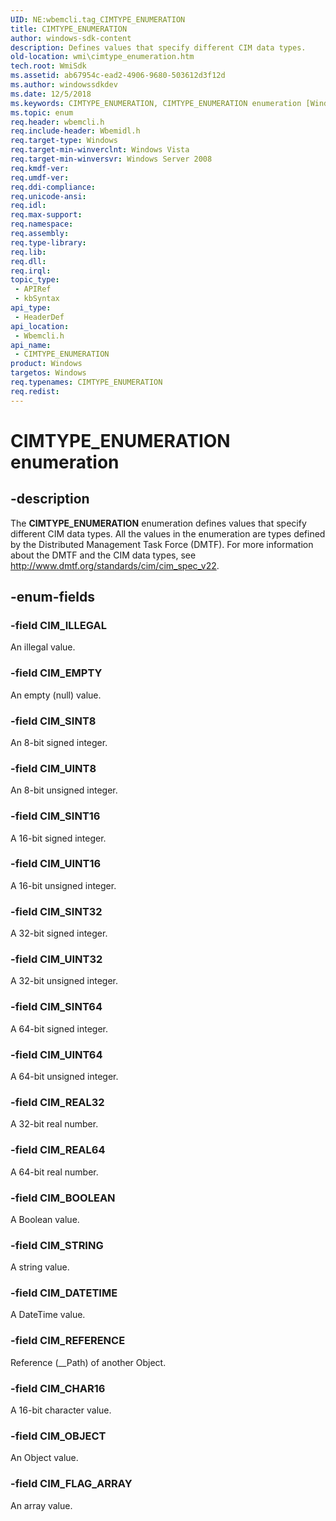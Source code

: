 ```yaml
---
UID: NE:wbemcli.tag_CIMTYPE_ENUMERATION
title: CIMTYPE_ENUMERATION
author: windows-sdk-content
description: Defines values that specify different CIM data types.
old-location: wmi\cimtype_enumeration.htm
tech.root: WmiSdk
ms.assetid: ab67954c-ead2-4906-9680-503612d3f12d
ms.author: windowssdkdev
ms.date: 12/5/2018
ms.keywords: CIMTYPE_ENUMERATION, CIMTYPE_ENUMERATION enumeration [Windows Management Instrumentation], CIM_BOOLEAN, CIM_CHAR16, CIM_DATETIME, CIM_EMPTY, CIM_FLAG_ARRAY, CIM_ILLEGAL, CIM_OBJECT, CIM_REAL32, CIM_REAL64, CIM_REFERENCE, CIM_SINT16, CIM_SINT32, CIM_SINT64, CIM_SINT8, CIM_STRING, CIM_UINT16, CIM_UINT32, CIM_UINT64, CIM_UINT8, wbemcli/CIMTYPE_ENUMERATION, wbemcli/CIM_BOOLEAN, wbemcli/CIM_CHAR16, wbemcli/CIM_DATETIME, wbemcli/CIM_EMPTY, wbemcli/CIM_FLAG_ARRAY, wbemcli/CIM_ILLEGAL, wbemcli/CIM_OBJECT, wbemcli/CIM_REAL32, wbemcli/CIM_REAL64, wbemcli/CIM_REFERENCE, wbemcli/CIM_SINT16, wbemcli/CIM_SINT32, wbemcli/CIM_SINT64, wbemcli/CIM_SINT8, wbemcli/CIM_STRING, wbemcli/CIM_UINT16, wbemcli/CIM_UINT32, wbemcli/CIM_UINT64, wbemcli/CIM_UINT8, wmi.cimtype_enumeration
ms.topic: enum
req.header: wbemcli.h
req.include-header: Wbemidl.h
req.target-type: Windows
req.target-min-winverclnt: Windows Vista
req.target-min-winversvr: Windows Server 2008
req.kmdf-ver: 
req.umdf-ver: 
req.ddi-compliance: 
req.unicode-ansi: 
req.idl: 
req.max-support: 
req.namespace: 
req.assembly: 
req.type-library: 
req.lib: 
req.dll: 
req.irql: 
topic_type:
 - APIRef
 - kbSyntax
api_type:
 - HeaderDef
api_location:
 - Wbemcli.h
api_name:
 - CIMTYPE_ENUMERATION
product: Windows
targetos: Windows
req.typenames: CIMTYPE_ENUMERATION
req.redist: 
---
```


# CIMTYPE_ENUMERATION enumeration


## -description


The <b>CIMTYPE_ENUMERATION</b> enumeration defines values that specify different CIM data types. All the values in the enumeration are types defined by the Distributed Management Task Force (DMTF). For more information about the DMTF and the CIM data types, see <a href="Http://go.microsoft.com/fwlink/p/?linkid=84403">http://www.dmtf.org/standards/cim/cim_spec_v22</a>.


## -enum-fields




### -field CIM_ILLEGAL

An illegal value.


### -field CIM_EMPTY

An empty (null) value.


### -field CIM_SINT8

An 8-bit signed integer.


### -field CIM_UINT8

An 8-bit unsigned integer.


### -field CIM_SINT16

A 16-bit signed integer.


### -field CIM_UINT16

A 16-bit unsigned integer.


### -field CIM_SINT32

A 32-bit signed integer.


### -field CIM_UINT32

A 32-bit unsigned integer.


### -field CIM_SINT64

A 64-bit signed integer.


### -field CIM_UINT64

A 64-bit unsigned integer.


### -field CIM_REAL32

A 32-bit real number.


### -field CIM_REAL64

A 64-bit real number.


### -field CIM_BOOLEAN

A Boolean value.


### -field CIM_STRING

A string value.


### -field CIM_DATETIME

A DateTime value.


### -field CIM_REFERENCE

Reference (__Path) of another Object.


### -field CIM_CHAR16

A 16-bit character value.


### -field CIM_OBJECT

An Object value.


### -field CIM_FLAG_ARRAY

An array value.

